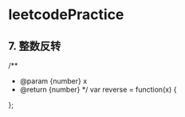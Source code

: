 # leetcodePractice



## 7. 整数反转
/**
 * @param {number} x
 * @return {number}
 */
    var reverse = function(x) {
    
};
